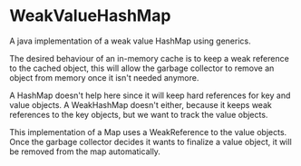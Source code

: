 WeakValueHashMap
================

A java implementation of a weak value HashMap using generics.

The desired behaviour of an in-memory cache is to keep a weak reference to the
cached object, this will allow the garbage collector to remove an object from
memory once it isn't needed anymore.

A HashMap doesn't help here since it will keep hard references for key and value
objects. A WeakHashMap doesn't either, because it keeps weak references to the
key objects, but we want to track the value objects.

This implementation of a Map uses a WeakReference to the value objects. Once the
garbage collector decides it wants to finalize a value object, it will be
removed from the map automatically. 